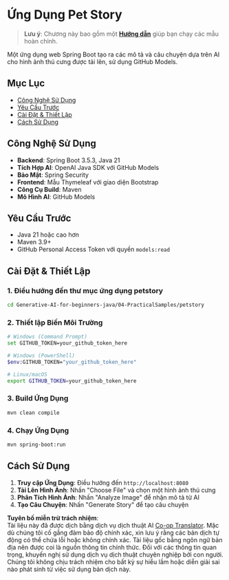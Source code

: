 <!--
CO_OP_TRANSLATOR_METADATA:
{
  "original_hash": "69dffd84127360d3f9446b89de471abe",
  "translation_date": "2025-07-21T20:07:07+00:00",
  "source_file": "04-PracticalSamples/petstory/README.md",
  "language_code": "vi"
}
-->
# Ứng Dụng Pet Story

>**Lưu ý**: Chương này bao gồm một [**Hướng dẫn**](./TUTORIAL.md) giúp bạn chạy các mẫu hoàn chỉnh.

Một ứng dụng web Spring Boot tạo ra các mô tả và câu chuyện dựa trên AI cho hình ảnh thú cưng được tải lên, sử dụng GitHub Models.

## Mục Lục

- [Công Nghệ Sử Dụng](../../../../04-PracticalSamples/petstory)
- [Yêu Cầu Trước](../../../../04-PracticalSamples/petstory)
- [Cài Đặt & Thiết Lập](../../../../04-PracticalSamples/petstory)
- [Cách Sử Dụng](../../../../04-PracticalSamples/petstory)

## Công Nghệ Sử Dụng

- **Backend**: Spring Boot 3.5.3, Java 21
- **Tích Hợp AI**: OpenAI Java SDK với GitHub Models
- **Bảo Mật**: Spring Security
- **Frontend**: Mẫu Thymeleaf với giao diện Bootstrap
- **Công Cụ Build**: Maven
- **Mô Hình AI**: GitHub Models

## Yêu Cầu Trước

- Java 21 hoặc cao hơn
- Maven 3.9+
- GitHub Personal Access Token với quyền `models:read`

## Cài Đặt & Thiết Lập

### 1. Điều hướng đến thư mục ứng dụng petstory
```bash
cd Generative-AI-for-beginners-java/04-PracticalSamples/petstory
```

### 2. Thiết lập Biến Môi Trường
   ```bash
   # Windows (Command Prompt)
   set GITHUB_TOKEN=your_github_token_here
   
   # Windows (PowerShell)
   $env:GITHUB_TOKEN="your_github_token_here"
   
   # Linux/macOS
   export GITHUB_TOKEN=your_github_token_here
   ```

### 3. Build Ứng Dụng
```bash
mvn clean compile
```

### 4. Chạy Ứng Dụng
```bash
mvn spring-boot:run
```

## Cách Sử Dụng

1. **Truy cập Ứng Dụng**: Điều hướng đến `http://localhost:8080`
2. **Tải Lên Hình Ảnh**: Nhấn "Choose File" và chọn một hình ảnh thú cưng
3. **Phân Tích Hình Ảnh**: Nhấn "Analyze Image" để nhận mô tả từ AI
4. **Tạo Câu Chuyện**: Nhấn "Generate Story" để tạo câu chuyện

**Tuyên bố miễn trừ trách nhiệm**:  
Tài liệu này đã được dịch bằng dịch vụ dịch thuật AI [Co-op Translator](https://github.com/Azure/co-op-translator). Mặc dù chúng tôi cố gắng đảm bảo độ chính xác, xin lưu ý rằng các bản dịch tự động có thể chứa lỗi hoặc không chính xác. Tài liệu gốc bằng ngôn ngữ bản địa nên được coi là nguồn thông tin chính thức. Đối với các thông tin quan trọng, khuyến nghị sử dụng dịch vụ dịch thuật chuyên nghiệp bởi con người. Chúng tôi không chịu trách nhiệm cho bất kỳ sự hiểu lầm hoặc diễn giải sai nào phát sinh từ việc sử dụng bản dịch này.